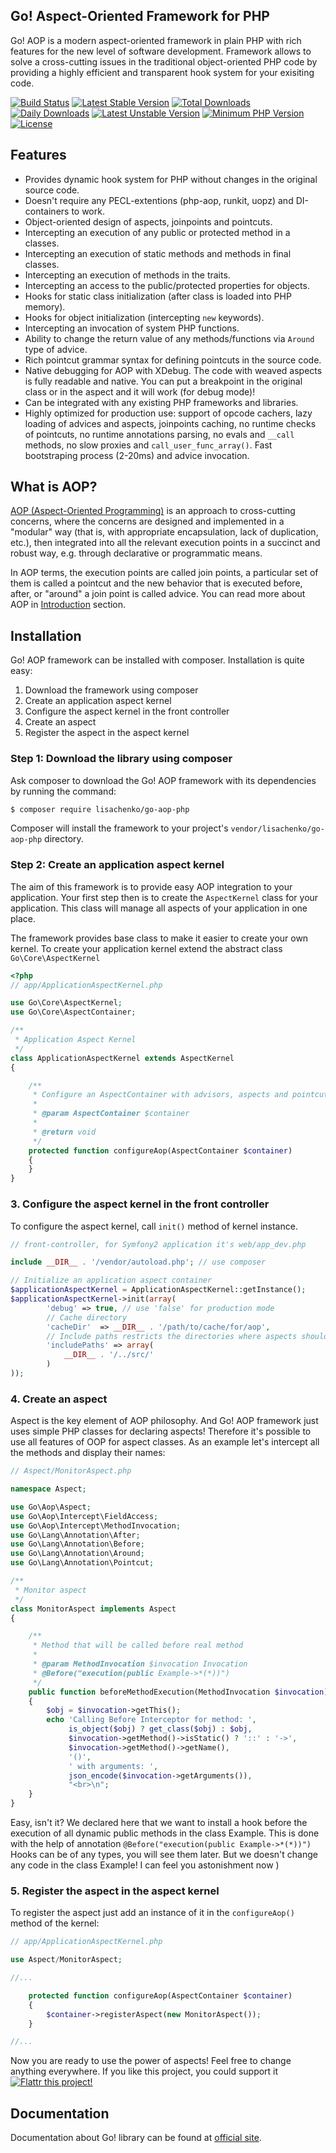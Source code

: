 Go! Aspect-Oriented Framework for PHP
-----------------

Go! AOP is a modern aspect-oriented framework in plain PHP with rich features for the new level of software development. Framework allows to solve a cross-cutting issues in the traditional object-oriented PHP code by providing a highly efficient and transparent hook system for your exisiting code.

[![Build Status](https://secure.travis-ci.org/lisachenko/go-aop-php.png?branch=master)](https://travis-ci.org/lisachenko/go-aop-php)
[![Latest Stable Version](https://poser.pugx.org/lisachenko/go-aop-php/v/stable.svg)](https://packagist.org/packages/lisachenko/go-aop-php)
[![Total Downloads](https://poser.pugx.org/lisachenko/go-aop-php/downloads.svg)](https://packagist.org/packages/lisachenko/go-aop-php)
[![Daily Downloads](https://img.shields.io/packagist/dd/lisachenko/go-aop-php.svg)](https://packagist.org/packages/lisachenko/go-aop-php)
[![Latest Unstable Version](https://poser.pugx.org/lisachenko/go-aop-php/v/unstable.svg)](https://packagist.org/packages/lisachenko/go-aop-php)
[![Minimum PHP Version](http://img.shields.io/badge/php-%3E%3D%205.4-8892BF.svg)](https://php.net/)
[![License](https://img.shields.io/packagist/l/lisachenko/go-aop-php.svg)](https://packagist.org/packages/lisachenko/go-aop-php)

Features
------------
* Provides dynamic hook system for PHP without changes in the original source code.
* Doesn't require any PECL-extentions (php-aop, runkit, uopz) and DI-containers to work.
* Object-oriented design of aspects, joinpoints and pointcuts.
* Intercepting an execution of any public or protected method in a classes.
* Intercepting an execution of static methods and methods in final classes.
* Intercepting an execution of methods in the traits.
* Intercepting an access to the public/protected properties for objects.
* Hooks for static class initialization (after class is loaded into PHP memory).
* Hooks for object initialization (intercepting `new` keywords).
* Intercepting an invocation of system PHP functions.
* Ability to change the return value of any methods/functions via `Around` type of advice.
* Rich pointcut grammar syntax for defining pointcuts in the source code.
* Native debugging for AOP with XDebug. The code with weaved aspects is fully readable and native. You can put a breakpoint in the original class or in the aspect and it will work (for debug mode)!
* Can be integrated with any existing PHP frameworks and libraries.
* Highly optimized for production use: support of opcode cachers, lazy loading of advices and aspects, joinpoints caching, no runtime checks of pointcuts, no runtime annotations parsing, no evals and `__call` methods, no slow proxies and `call_user_func_array()`. Fast bootstraping process (2-20ms) and advice invocation.


What is AOP?
------------

[AOP (Aspect-Oriented Programming)](http://en.wikipedia.org/wiki/Aspect-oriented_programming) is an approach to cross-cutting concerns, where the concerns are designed and implemented
in a "modular" way (that is, with appropriate encapsulation, lack of duplication, etc.), then integrated into all the relevant
execution points in a succinct and robust way, e.g. through declarative or programmatic means.

In AOP terms, the execution points are called join points, a particular set of them is called a pointcut and the new
behavior that is executed before, after, or "around" a join point is called advice. You can read more about AOP in
[Introduction](http://go.aopphp.com/docs/introduction/) section.


Installation
------------

Go! AOP framework can be installed with composer. Installation is quite easy:

1. Download the framework using composer
2. Create an application aspect kernel
3. Configure the aspect kernel in the front controller
4. Create an aspect
5. Register the aspect in the aspect kernel

### Step 1: Download the library using composer

Ask composer to download the Go! AOP framework with its dependencies by running the command:

``` bash
$ composer require lisachenko/go-aop-php
```

Composer will install the framework to your project's `vendor/lisachenko/go-aop-php` directory.


### Step 2: Create an application aspect kernel

The aim of this framework is to provide easy AOP integration to your application.
Your first step then is to create the `AspectKernel` class
for your application. This class will manage all aspects of your
application in one place.

The framework provides base class to make it easier to create your own kernel.
To create your application kernel extend the abstract class `Go\Core\AspectKernel`

``` php
<?php
// app/ApplicationAspectKernel.php

use Go\Core\AspectKernel;
use Go\Core\AspectContainer;

/**
 * Application Aspect Kernel
 */
class ApplicationAspectKernel extends AspectKernel
{

    /**
     * Configure an AspectContainer with advisors, aspects and pointcuts
     *
     * @param AspectContainer $container
     *
     * @return void
     */
    protected function configureAop(AspectContainer $container)
    {
    }
}
```

### 3. Configure the aspect kernel in the front controller

To configure the aspect kernel, call `init()` method of kernel instance.

``` php
// front-controller, for Symfony2 application it's web/app_dev.php

include __DIR__ . '/vendor/autoload.php'; // use composer

// Initialize an application aspect container
$applicationAspectKernel = ApplicationAspectKernel::getInstance();
$applicationAspectKernel->init(array(
        'debug' => true, // use 'false' for production mode
        // Cache directory
        'cacheDir'  => __DIR__ . '/path/to/cache/for/aop',
        // Include paths restricts the directories where aspects should be applied, or empty for all source files
        'includePaths' => array(
            __DIR__ . '/../src/'
        )
));
```

### 4. Create an aspect

Aspect is the key element of AOP philosophy. And Go! AOP framework just uses simple PHP classes for declaring aspects!
Therefore it's possible to use all features of OOP for aspect classes.
As an example let's intercept all the methods and display their names:

``` php
// Aspect/MonitorAspect.php

namespace Aspect;

use Go\Aop\Aspect;
use Go\Aop\Intercept\FieldAccess;
use Go\Aop\Intercept\MethodInvocation;
use Go\Lang\Annotation\After;
use Go\Lang\Annotation\Before;
use Go\Lang\Annotation\Around;
use Go\Lang\Annotation\Pointcut;

/**
 * Monitor aspect
 */
class MonitorAspect implements Aspect
{

    /**
     * Method that will be called before real method
     *
     * @param MethodInvocation $invocation Invocation
     * @Before("execution(public Example->*(*))")
     */
    public function beforeMethodExecution(MethodInvocation $invocation)
    {
        $obj = $invocation->getThis();
        echo 'Calling Before Interceptor for method: ',
             is_object($obj) ? get_class($obj) : $obj,
             $invocation->getMethod()->isStatic() ? '::' : '->',
             $invocation->getMethod()->getName(),
             '()',
             ' with arguments: ',
             json_encode($invocation->getArguments()),
             "<br>\n";
    }
}
```

Easy, isn't it? We declared here that we want to install a hook before the execution of
all dynamic public methods in the class Example. This is done with the help of annotation
`@Before("execution(public Example->*(*))")`
Hooks can be of any types, you will see them later.
But we doesn't change any code in the class Example! I can feel you astonishment now )

### 5. Register the aspect in the aspect kernel

To register the aspect just add an instance of it in the `configureAop()` method of the kernel:

``` php
// app/ApplicationAspectKernel.php

use Aspect/MonitorAspect;

//...

    protected function configureAop(AspectContainer $container)
    {
        $container->registerAspect(new MonitorAspect());
    }

//...
```

Now you are ready to use the power of aspects! Feel free to change anything everywhere. If you like this project, you could support it <a href="https://flattr.com/submit/auto?user_id=lisachenko&url=https://github.com/lisachenko/go-aop-php&title=Go!%20AOP%20PHP%20Framework&language=en_GB&tags=aop,php,framework,programming,library"><img align="bottom" alt="Flattr this project!" src="https://api.flattr.com/button/flattr-badge-large.png"></a>

Documentation
-------------

Documentation about Go! library can be found at [official site][1].

[1]: http://go.aopphp.com
